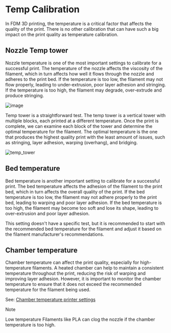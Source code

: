 # Temp Calibration

In FDM 3D printing, the temperature is a critical factor that affects the quality of the print.
There is no other calibration that can have such a big impact on the print quality as temperature calibration.

## Nozzle Temp tower

Nozzle temperature is one of the most important settings to calibrate for a successful print. The temperature of the nozzle affects the viscosity of the filament, which in turn affects how well it flows through the nozzle and adheres to the print bed. If the temperature is too low, the filament may not flow properly, leading to under-extrusion, poor layer adhesion and stringing. If the temperature is too high, the filament may degrade, over-extrude and produce stringing.

![image](../../images/temp_tower_test.gif)

Temp tower is a straightforward test. The temp tower is a vertical tower with multiple blocks, each printed at a different temperature. Once the print is complete, we can examine each block of the tower and determine the optimal temperature for the filament. The optimal temperature is the one that produces the highest quality print with the least amount of issues, such as stringing, layer adhesion, warping (overhang), and bridging.

![temp_tower](https://user-images.githubusercontent.com/103989404/221344534-40e1a629-450c-4ad5-a051-8e240e261a51.jpeg)

## Bed temperature

Bed temperature is another important setting to calibrate for a successful print. The bed temperature affects the adhesion of the filament to the print bed, which in turn affects the overall quality of the print. If the bed temperature is too low, the filament may not adhere properly to the print bed, leading to warping and poor layer adhesion. If the bed temperature is too high, the filament may become too soft and lose its shape, leading to over-extrusion and poor layer adhesion.

This setting doesn't have a specific test, but it is recommended to start with the recommended bed temperature for the filament and adjust it based on the filament manufacturer's recommendations.

## Chamber temperature

Chamber temperature can affect the print quality, especially for high-temperature filaments. A heated chamber can help to maintain a consistent temperature throughout the print, reducing the risk of warping and improving layer adhesion. However, it is important to monitor the chamber temperature to ensure that it does not exceed the recommended temperature for the filament being used.

See: [Chamber temperature printer settings](../../Chamber-temperature.md)

> [!NOTE]
> Low temperature Filaments like PLA can clog the nozzle if the chamber temperature is too high.